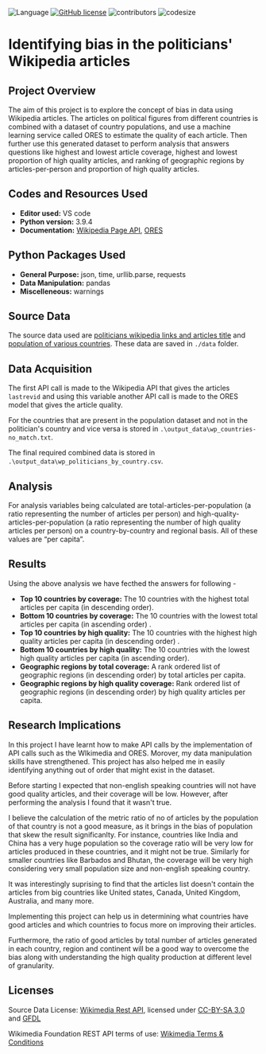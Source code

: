 ![Language](https://img.shields.io/badge/language-python-blue.svg)
[![GitHub license](https://img.shields.io/github/license/Naereen/StrapDown.js.svg)](https://github.com/pragyy/Data-512-homework_2/blob/main/LICENSE)
![contributors](https://img.shields.io/github/contributors/pragyy/Data-512-homework_2.svg) 
![codesize](https://img.shields.io/github/languages/code-size/pragyy/Data-512-homework_2.svg) 

# Identifying bias in the politicians' Wikipedia articles

## Project Overview
The aim of this project is to explore the concept of bias in data using Wikipedia articles. The articles on political figures from different countries is combined with a dataset of country populations, and use a machine learning service called ORES to estimate the quality of each article. Then further use this generated dataset to perform analysis that answers questions like highest and lowest article coverage, highest and lowest proportion of high quality articles, and ranking of geographic regions by articles-per-person and proportion of high quality articles.

## Codes and Resources Used
- **Editor used:** VS code
- **Python version:** 3.9.4
- **Documentation:** [Wikipedia Page API](https://www.mediawiki.org/wiki/API:Info),  [ORES](https://www.mediawiki.org/wiki/ORES)

## Python Packages Used
- **General Purpose:** json, time, urllib.parse, requests
- **Data Manipulation:** pandas
- **Miscelleneous:** warnings

## Source Data
The source data used are [politicians wikipedia links and articles title](https://en.wikipedia.org/wiki/Category:Politicians_by_nationality) and [population of various countries](https://www.prb.org/international/indicator/population/table). These data are saved in `./data` folder. 

## Data Acquisition
The first API call is made to the Wikipedia API that gives the articles `lastrevid` and using this variable another API call is made to the ORES model that gives the article quality.

For the countries that are present in the population dataset and not in the politician's country and vice versa is stored in `.\output_data\wp_countries-no_match.txt`.

The final required combined data is stored in `.\output_data\wp_politicians_by_country.csv`.


## Analysis 
For analysis variables being calculated are  total-articles-per-population (a ratio representing the number of articles per person) and high-quality-articles-per-population (a ratio representing the number of high quality articles per person) on a country-by-country and regional basis. All of these values are “per capita”.

## Results

Using the above analysis we have fecthed the answers for following -
- **Top 10 countries by coverage:** The 10 countries with the highest total articles per capita (in descending order).
- **Bottom 10 countries by coverage:** The 10 countries with the lowest total articles per capita (in ascending order) .
- **Top 10 countries by high quality:** The 10 countries with the highest high quality articles per capita (in descending order) .
- **Bottom 10 countries by high quality:** The 10 countries with the lowest high quality articles per capita (in ascending order).
- **Geographic regions by total coverage:** A rank ordered list of geographic regions (in descending order) by total articles per capita.
- **Geographic regions by high quality coverage:** Rank ordered list of geographic regions (in descending order) by high quality articles per capita.

## Research Implications

In this project I have learnt how to make API calls by the implementation of API calls such as the WIkimedia and ORES. Morover, my data manipulation skills have strengthened. This project has also helped me in easily identifying anything out of order that might exist in the dataset.

Before starting I expected that non-english speaking countries will not have good quality articles, and their coverage will be low. However, after performing the analysis I found that it wasn't true.

I believe the calculation of the metric ratio of no of articles by the population of that country is not a good measure, as it brings in the bias of population that skew the result significanlty. For instance, countries like India and China has a very huge population so the coverage ratio will be very low for articles produced in these countries, and it might not be true. Similarly for smaller countries like Barbados and Bhutan, the coverage will be very high considering very small population size and non-english speaking country.

It was interestingly suprising to find that the articles list doesn't contain the articles from big countries like United states, Canada, United Kingdom, Australia, and many more. 

Implementing this project can help us in determining what countries have good articles and which countries to focus more on improving their articles. 

Furthermore, the ratio of good articles by total number of articles generated in each country, region and continent will be a good way to overcome the bias along with understanding the high quality production at different level of granularity.

## Licenses

Source Data License: [Wikimedia Rest API](https://wikimedia.org/api/rest_v1/#/Pageviews_data/get_metrics_pageviews_aggregate_project_access_agent_granularity_start_end), licensed under [CC-BY-SA 3.0](https://creativecommons.org/licenses/by-sa/3.0/) and [GFDL](https://www.gnu.org/licenses/fdl-1.3.html)

Wikimedia Foundation REST API terms of use: [Wikimedia Terms & Conditions](https://www.mediawiki.org/wiki/Wikimedia_REST_API#Terms_and_conditions)